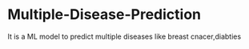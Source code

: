 # Multiple-Disease-Prediction
It is a ML model to predict multiple diseases like breast cnacer,diabties
